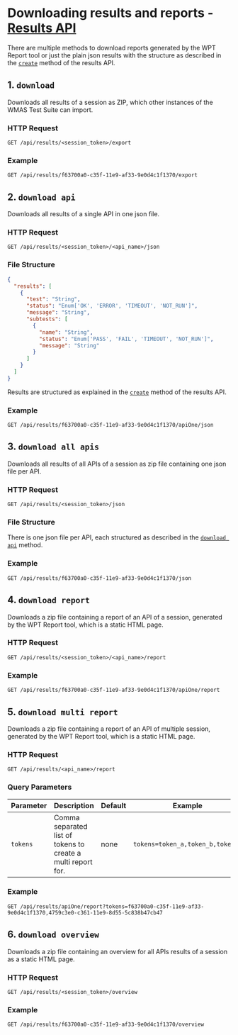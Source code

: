 # Downloading results and reports - [Results API](../README.md#results-api)

There are multiple methods to download reports generated by the WPT Report tool or just the plain json results with the structure as described in the [`create`](./create.md) method of the results API.

## 1. `download`

Downloads all results of a session as ZIP, which other instances of the WMAS Test Suite can import.

### HTTP Request

`GET /api/results/<session_token>/export`

### Example

`GET /api/results/f63700a0-c35f-11e9-af33-9e0d4c1f1370/export`

## 2. `download api`

Downloads all results of a single API in one json file.

### HTTP Request

`GET /api/results/<session_token>/<api_name>/json`

### File Structure

```json
{
  "results": [
    {
      "test": "String",
      "status": "Enum['OK', 'ERROR', 'TIMEOUT', 'NOT_RUN']",
      "message": "String",
      "subtests": [
        {
          "name": "String",
          "status": "Enum['PASS', 'FAIL', 'TIMEOUT', 'NOT_RUN']",
          "message": "String"
        }
      ]
    }
  ]
}
```

Results are structured as explained in the [`create`](./create.md) method of the results API.

### Example

`GET /api/results/f63700a0-c35f-11e9-af33-9e0d4c1f1370/apiOne/json`

## 3. `download all apis`

Downloads all results of all APIs of a session as zip file containing one json file per API.

### HTTP Request

`GET /api/results/<session_token>/json`

### File Structure

There is one json file per API, each structured as described in the [`download api`](#download-api) method.

### Example

`GET /api/results/f63700a0-c35f-11e9-af33-9e0d4c1f1370/json`

## 4. `download report`

Downloads a zip file containing a report of an API of a session, generated by the WPT Report tool, which is a static HTML page.

### HTTP Request

`GET /api/results/<session_token>/<api_name>/report`

### Example

`GET /api/results/f63700a0-c35f-11e9-af33-9e0d4c1f1370/apiOne/report`

## 5. `download multi report`

Downloads a zip file containing a report of an API of multiple session, generated by the WPT Report tool, which is a static HTML page.

### HTTP Request

`GET /api/results/<api_name>/report`

### Query Parameters

| Parameter | Description                                                  | Default | Example                          |
| --------- | ------------------------------------------------------------ | ------- | -------------------------------- |
| `tokens`  | Comma separated list of tokens to create a multi report for. | none    | `tokens=token_a,token_b,token_c` |

### Example

`GET /api/results/apiOne/report?tokens=f63700a0-c35f-11e9-af33-9e0d4c1f1370,4759c3e0-c361-11e9-8d55-5c838b47cb47`

## 6. `download overview`

Downloads a zip file containing an overview for all APIs results of a session as a static HTML page.

### HTTP Request

`GET /api/results/<session_token>/overview`

### Example

`GET /api/results/f63700a0-c35f-11e9-af33-9e0d4c1f1370/overview`